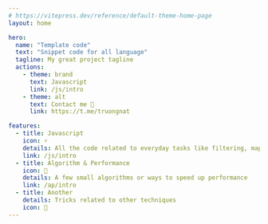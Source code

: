 ```yaml
---
# https://vitepress.dev/reference/default-theme-home-page
layout: home

hero:
  name: "Template code"
  text: "Snippet code for all language"
  tagline: My great project tagline
  actions:
    - theme: brand
      text: Javascript
      link: /js/intro
    - theme: alt
      text: Contact me 🥰
      link: https://t.me/truongnat

features:
  - title: Javascript
    icon: ⚡
    details: All the code related to everyday tasks like filtering, mapping,...
    link: /js/intro
  - title: Algorithm & Performance
    icon: 🚀
    details: A few small algorithms or ways to speed up performance
    link: /ap/intro
  - title: Another
    details: Tricks related to other techniques
    icon: 📝
---
```


